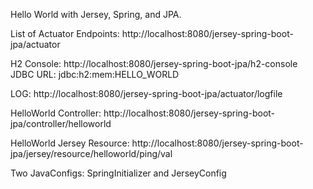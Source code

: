 Hello World with Jersey, Spring, and JPA. <br/>

List of Actuator Endpoints: http://localhost:8080/jersey-spring-boot-jpa/actuator <br/>

H2 Console: http://localhost:8080/jersey-spring-boot-jpa/h2-console <br/>
JDBC URL: jdbc:h2:mem:HELLO_WORLD <br/>

LOG: http://localhost:8080/jersey-spring-boot-jpa/actuator/logfile <br/>

HelloWorld Controller: http://localhost:8080/jersey-spring-boot-jpa/controller/helloworld <br/>

HelloWorld Jersey Resource: http://localhost:8080/jersey-spring-boot-jpa/jersey/resource/helloworld/ping/val <br/>

Two JavaConfigs: SpringInitializer and JerseyConfig

